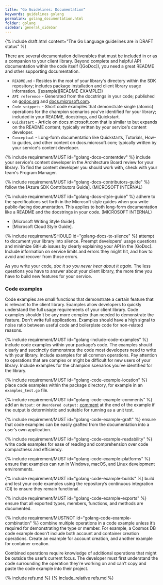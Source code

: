```yaml
---
title: "Go Guidelines: Documentation"
keywords: guidelines golang
permalink: golang_documentation.html
folder: golang
sidebar: general_sidebar
---
```


{% include draft.html content="The Go Language guidelines are in DRAFT status" %}

There are several documentation deliverables that must be included in or as a companion to your client library. Beyond complete and helpful API documentation within the code itself ([GoDoc]), you need a great README and other supporting documentation.

* `README.md` - Resides in the root of your library's directory within the SDK repository; includes package installation and client library usage information. ([example][README-EXAMPLE])
* `API reference` - Generated from the docstrings in your code; published on [godoc.org](https://godoc.org) and [docs.microsoft.com](https://docs.microsoft.com). 
* `Code snippets` - Short code examples that demonstrate single (atomic) operations for the champion scenarios you've identified for your library; included in your README, docstrings, and Quickstart. 
* `Quickstart` - Article on docs.microsoft.com that is similar to but expands on the README content; typically written by your service's content developer. 
* `Conceptual` - Long-form documentation like Quickstarts, Tutorials, How-to guides, and other content on docs.microsoft.com; typically written by your service's content developer. 

{% include requirement/MUST id="golang-docs-contentdev" %} include your service's content developer in the Architecture Board review for your library. To find the content developer you should work with, check with your team's Program Manager.

{% include requirement/MUST id="golang-docs-contributors-guide" %} follow the [Azure SDK Contributors Guide]. (MICROSOFT INTERNAL)

{% include requirement/MUST id="golang-docs-style-guide" %} adhere to the specifications set forth in the Microsoft style guides when you write public-facing documentation. This applies to both long-form documentation like a README and the docstrings in your code. (MICROSOFT INTERNAL)

* [Microsoft Writing Style Guide].
* [Microsoft Cloud Style Guide].

{% include requirement/SHOULD id="golang-docs-to-silence" %} attempt to document your library into silence. Preempt developers' usage questions and minimize GitHub issues by clearly explaining your API in the [GoDoc]. Include information on service limits and errors they might hit, and how to avoid and recover from those errors.

As you write your code, *doc it so you never hear about it again.* The less questions you have to answer about your client library, the more time you have to build new features for your service.

### Code examples

Code examples are small functions that demonstrate a certain feature that is relevant to the client library.  Examples allow developers to quickly understand the full usage requirements of your client library.  Code examples shouldn't be any more complex than needed to demonstrate the feature.  Don't write full applications.  Examples should have a high signal to noise ratio between useful code and boilerplate code for non-related reasons.

{% include requirement/MUST id="golang-include-code-examples" %} include code examples within your package’s code. The examples should clearly and succinctly demonstrate the code most developers need to write with your library. Include examples for all common operations. Pay attention to operations that are complex or might be difficult for new users of your library. Include examples for the champion scenarios you’ve identified for the library.

{% include requirement/MUST id="golang-code-example-location" %} place code examples within the package directory, for example in an `examples_test.go` file.

{% include requirement/MUST id="golang-code-example-comments" %} add an `Output:` or `Unordered output:` [comment](https://golang.org/pkg/testing/#hdr-Examples) at the end of the example if the output is deterministic and suitable for running as a unit test.

{% include requirement/MUST id="golang-code-example-graft" %} ensure that code examples can be easily grafted from the documentation into a user’s own application.

{% include requirement/MUST id="golang-code-example-readability" %} write code examples for ease of reading and comprehension over code compactness and efficiency.

{% include requirement/MUST id="golang-code-example-platforms" %} ensure that examples can run in Windows, macOS, and Linux development environments.

{% include requirement/MUST id="golang-code-example-builds" %} build and test your code examples using the repository’s continuous integration (CI) to ensure they remain functional.

{% include requirement/MUST id="golang-code-example-exports" %} ensure that all exported types, members, functions, and methods are documented. 

{% include requirement/MUSTNOT id="golang-code-example-combination" %} combine multiple operations in a code example unless it’s required for demonstrating the type or member. For example, a Cosmos DB code example doesn’t include both account and container creation operations. Create an example for account creation, and another example for container creation.

Combined operations require knowledge of additional operations that might be outside the user’s current focus. The developer must first understand the code surrounding the operation they’re working on and can’t copy and paste the code example into their project.


{% include refs.md %}
{% include_relative refs.md %}
